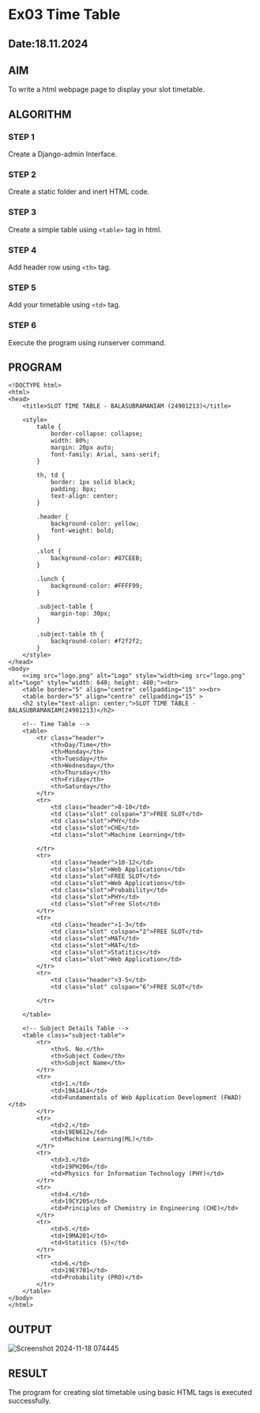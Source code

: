 # Ex03 Time Table
## Date:18.11.2024

## AIM
To write a html webpage page to display your slot timetable.

## ALGORITHM
### STEP 1
Create a Django-admin Interface.

### STEP 2
Create a static folder and inert HTML code.

### STEP 3
Create a simple table using ```<table>``` tag in html.

### STEP 4
Add header row using ```<th>``` tag.

### STEP 5
Add your timetable using ```<td>``` tag.

### STEP 6
Execute the program using runserver command.

## PROGRAM
```
<!DOCTYPE html>
<html>
<head>
    <title>SLOT TIME TABLE - BALASUBRAMANIAM (24901213)</title>
   
    <style>
        table {
            border-collapse: collapse;
            width: 80%;
            margin: 20px auto;
            font-family: Arial, sans-serif;
        }
        
        th, td {
            border: 1px solid black;
            padding: 8px;
            text-align: center;
        }
        
        .header {
            background-color: yellow;
            font-weight: bold;
        }
        
        .slot {
            background-color: #87CEEB;
        }
        
        .lunch {
            background-color: #FFFF99;
        }
        
        .subject-table {
            margin-top: 30px;
        }
        
        .subject-table th {
            background-color: #f2f2f2;
        }
    </style>
</head>
<body>
    <<img src="logo.png" alt="Logo" style="width<img src="logo.png" alt="Logo" style="width: 640; height: 480;"><br>
    <table border="5" align="centre" cellpadding="15" >><br>
    <table border="5" align="centre" cellpadding="15" >
    <h2 style="text-align: center;">SLOT TIME TABLE - BALASUBRAMANIAM(24901213)</h2>
    
    <!-- Time Table -->
    <table>
        <tr class="header">
            <th>Day/Time</th>
            <th>Monday</th>
            <th>Tuesday</th>
            <th>Wednesday</th>
            <th>Thursday</th>
            <th>Friday</th>
            <th>Saturday</th>
        </tr>
        <tr>
            <td class="header">8-10</td>
            <td class="slot" colspan="3">FREE SLOT</td>
            <td class="slot">PHY</td>
            <td class="slot">CHE</td>
            <td class="slot">Machine Learning</td>
            
        </tr>
        <tr>
            <td class="header">10-12</td>
            <td class="slot">Web Applications</td>
            <td class="slot">FREE SLOT</td>
            <td class="slot">Web Applications</td>
            <td class="slot">Probability</td>
            <td class="slot">PHY</td>
            <td class="slot">Free Slot</td>
        </tr>
        <tr>
            <td class="header">1-3</td>
            <td class="slot" colspan="2">FREE SLOT</td>
            <td class="slot">MAT</td>
            <td class="slot">MAT</td>
            <td class="slot">Statitics</td>
            <td class="slot">Web Application</td>
        </tr>
        <tr>
            <td class="header">3-5</td>
            <td class="slot" colspan="6">FREE SLOT</td>
            
        </tr>
        
    </table>

    <!-- Subject Details Table -->
    <table class="subject-table">
        <tr>
            <th>S. No.</th>
            <th>Subject Code</th>
            <th>Subject Name</th>
        </tr>
        <tr>
            <td>1.</td>
            <td>19A1414</td>
            <td>Fundamentals of Web Application Development (FWAD)</td>
        </tr>
        <tr>
            <td>2.</td>
            <td>19EN612</td>
            <td>Machine Learning(ML)</td>
        </tr>
        <tr>
            <td>3.</td>
            <td>19PH206</td>
            <td>Physics for Information Technology (PHY)</td>
        </tr>
        <tr>
            <td>4.</td>
            <td>19CY205</td>
            <td>Principles of Chemistry in Engineering (CHE)</td>
        </tr>
        <tr>
            <td>5.</td>
            <td>19MA201</td>
            <td>Statitics (S)</td>
        </tr>
        <tr>
            <td>6.</td>
            <td>19EY701</td>
            <td>Probability (PRO)</td>
        </tr>
    </table>
</body>
</html>

```

## OUTPUT
![Screenshot 2024-11-18 074445](https://github.com/user-attachments/assets/8e3b131a-93f8-48c1-b67f-c0a54ccf47ff)



## RESULT
The program for creating slot timetable using basic HTML tags is executed successfully.
